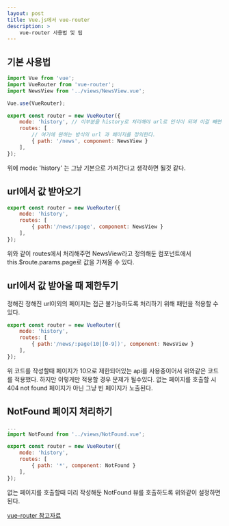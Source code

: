 ```yaml
---
layout: post
title: Vue.js에서 vue-router
description: >
    vue-router 사용법 및 팁
---
```


## 기본 사용법
~~~ js
import Vue from 'vue';
import VueRouter from 'vue-router';
import NewsView from '../views/NewsView.vue';

Vue.use(VueRouter);

export const router = new VueRouter({
    mode: 'history', // 이부분을 history로 처리해야 url로 인식이 되며 이걸 빼면 hash처리 된다
    routes: [
        // 여기에 원하는 방식의 url 과 페이지를 정의한다.
        { path: '/news', component: NewsView }
    ],
});
~~~

위에 mode: 'history' 는 그냥 기본으로 가져간다고 생각하면 될것 같다.


## url에서 값 받아오기
~~~ js
export const router = new VueRouter({
    mode: 'history',
    routes: [
        { path:'/news/:page', component: NewsView }
    ],
});
~~~
위와 같이 routes에서 처리해주면 NewsView라고 정의해둔 컴포넌트에서 this.$route.params.page로 값을 가져올 수 있다.


## url에서 값 받아올 때 제한두기

정해진 정해진 url이외의 페이지는 접근 불가능하도록 처리하기 위해 패턴을 적용할 수 있다.
~~~ js
export const router = new VueRouter({
    mode: 'history',
    routes: [
        { path:'/news/:page(10|[0-9])', component: NewsView }
    ],
});
~~~
위 코드를 작성할때 페이지가 10으로 제한되어있는 api를 사용중이어서 위와같은 코드를 적용했다.
하지만 이렇게만 적용할 경우 문제가 될수있다.
없는 페이지를 호출할 시 404 not found 페이지가 아닌 그냥 빈 페이지가 노출된다.


## NotFound 페이지 처리하기
~~~ js
...
import NotFound from '../views/NotFound.vue';

export const router = new VueRouter({
    mode: 'history',
    routes: [
        { path: '*', component: NotFound }
    ],
});
~~~

없는 페이지를 호출할때 미리 작성해둔 NotFound 뷰를 호출하도록 위와같이 설정하면 된다.


[vue-router 참고자료](https://router.vuejs.org/kr/)